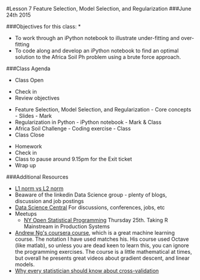 #Lesson 7 Feature Selection, Model Selection, and Regularization
###June 24th 2015

###Objectives for this class:
 * 
 * To work through an iPython notebook to illustrate under-fitting and over-fitting
 * To code along and develop an iPython notebook to find an optimal solution to the Africa Soil Ph problem using a brute force approach.
 
###Class Agenda
 - Class Open
  * Check in 
  * Review objectives
 - Feature Selection, Model Selection, and Regularization - Core concepts - Slides - Mark
 - Regularization in Python - iPython notebook - Mark & Class
 - Africa Soil Challenge - Coding exercise - Class
 - Class Close
  * Homework
  * Check in
  * Class to pause around 9.15pm for the Exit ticket
  * Wrap up

###Additional Resources
* [L1 norm vs L2 norm](http://www.chioka.in/differences-between-the-l1-norm-and-the-l2-norm-least-absolute-deviations-and-least-squares/)
* Beaware of the linkedin Data Science group - plenty of blogs, discussion and job postings
* [Data Science Central](http://www.datasciencecentral.com/) For discussions, conferences, jobs, etc
* Meetups
  - [NY Open Statistical Programming](http://www.meetup.com/nyhackr/events/223130503/?a=wc1d.2_gnl&gj=wc1d.2_e&rv=wc1d.2_e&_af=event&_af_eid=223130503) Thursday 25th. Taking R Mainstream in Production Systems
* [Andrew Ng's coursera course](https://www.coursera.org/learn/machine-learning/home/info), which is a great machine learning course. The notation I have used matches his. His course used Octave (like matlab), so unless you are dead keen to learn this, you can ignore the programming exercises. The course is a little mathematical at times, but overall he presents great videos about gradient descent, and linear models.
* [Why every statistician should know about cross-validation](http://robjhyndman.com/hyndsight/crossvalidation/)

